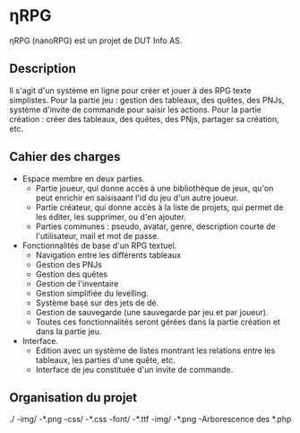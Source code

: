 # ηRPG
ηRPG (nanoRPG) est un projet de DUT Info AS.

## Description

Il s'agit d'un système en ligne pour créer et jouer à des RPG texte simplistes. Pour la partie jeu : gestion des tableaux, des quêtes, des PNJs, système d'invite de commande pour saisir les actions. Pour la partie création : créer des tableaux, des quêtes, des PNjs, partager sa création, etc.

## Cahier des charges

- Espace membre en deux parties.
  - Partie joueur, qui donne accès à une bibliothèque de jeux, qu'on peut enrichir en saisisaant l'id du jeu d'un autre joueur.
  - Partie créateur, qui donne accès à la liste de projets, qui permet de les éditer, les supprimer, ou d'en ajouter.
  - Parties communes : pseudo, avatar, genre, description courte de l'utilisateur, mail et mot de passe.
- Fonctionnalités de base d'un RPG textuel.
  - Navigation entre les différents tableaux
  - Gestion des PNJs
  - Gestion des quêtes
  - Gestion de l'inventaire
  - Gestion simplifiée du levelling.
  - Système basé sur des jets de dé.
  - Gestion de sauvegarde (une sauvegarde par jeu et par joueur).
  - Toutes ces fonctionnalités seront gérées dans la partie création et dans la partie jeu.
- Interface.
  - Edition avec un système de listes montrant les relations entre les tableaux, les parties d'une quête, etc.
  - Interface de jeu constituée d'un invite de commande.

## Organisation du projet

./
-img/
  -\*.png
-css/
  -\*.css
  -font/
    -\*.ttf
  -img/
    -\*.png
-Arborescence des \*.php
